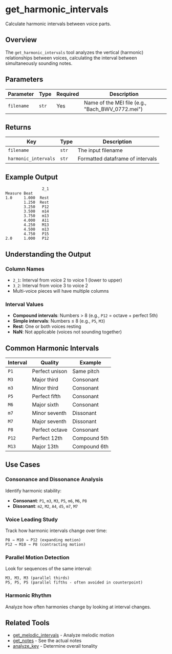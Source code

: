 # get_harmonic_intervals

Calculate harmonic intervals between voice parts.

## Overview

The `get_harmonic_intervals` tool analyzes the vertical (harmonic) relationships between voices, calculating the interval between simultaneously sounding notes.

## Parameters

| Parameter | Type | Required | Description |
|-----------|------|----------|-------------|
| `filename` | `str` | Yes | Name of the MEI file (e.g., "Bach_BWV_0772.mei") |

## Returns

| Key | Type | Description |
|-----|------|-------------|
| `filename` | `str` | The input filename |
| `harmonic_intervals` | `str` | Formatted dataframe of intervals |

## Example Output

```
                2_1
Measure Beat
1.0     1.000  Rest
        1.250  Rest
        3.250   P12
        3.500   m14
        3.750   m13
        4.000   A11
        4.250   M13
        4.500   m13
        4.750   P15
2.0     1.000   P12
```

## Understanding the Output

### Column Names

- `2_1`: Interval from voice 2 to voice 1 (lower to upper)
- `3_2`: Interval from voice 3 to voice 2
- Multi-voice pieces will have multiple columns

### Interval Values

- **Compound intervals**: Numbers > 8 (e.g., `P12` = octave + perfect 5th)
- **Simple intervals**: Numbers ≤ 8 (e.g., `P5`, `M3`)
- **Rest**: One or both voices resting
- **NaN**: Not applicable (voices not sounding together)

## Common Harmonic Intervals

| Interval | Quality | Example |
|----------|---------|---------|
| `P1` | Perfect unison | Same pitch |
| `M3` | Major third | Consonant |
| `m3` | Minor third | Consonant |
| `P5` | Perfect fifth | Consonant |
| `M6` | Major sixth | Consonant |
| `m7` | Minor seventh | Dissonant |
| `M7` | Major seventh | Dissonant |
| `P8` | Perfect octave | Consonant |
| `P12` | Perfect 12th | Compound 5th |
| `M13` | Major 13th | Compound 6th |

## Use Cases

### Consonance and Dissonance Analysis

Identify harmonic stability:

- **Consonant**: `P1`, `m3`, `M3`, `P5`, `m6`, `M6`, `P8`
- **Dissonant**: `m2`, `M2`, `A4`, `d5`, `m7`, `M7`

### Voice Leading Study

Track how harmonic intervals change over time:

```
P8 → M10 → P12 (expanding motion)
P12 → M10 → P8 (contracting motion)
```

### Parallel Motion Detection

Look for sequences of the same interval:

```
M3, M3, M3 (parallel thirds)
P5, P5, P5 (parallel fifths - often avoided in counterpoint)
```

### Harmonic Rhythm

Analyze how often harmonies change by looking at interval changes.

## Related Tools

- [get_melodic_intervals](melodic.md) - Analyze melodic motion
- [get_notes](notes.md) - See the actual notes
- [analyze_key](../key-analysis.md) - Determine overall tonality
